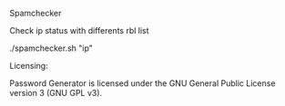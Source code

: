 Spamchecker

Check ip status with differents rbl list

./spamchecker.sh "ip"

Licensing:

Password Generator is licensed under the GNU General Public License version 3 (GNU GPL v3).
